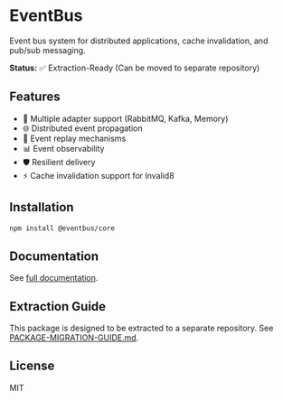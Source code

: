 # EventBus

Event bus system for distributed applications, cache invalidation, and pub/sub messaging.

**Status:** ✅ Extraction-Ready (Can be moved to separate repository)

## Features

- 🎯 Multiple adapter support (RabbitMQ, Kafka, Memory)
- 🌐 Distributed event propagation
- 🔄 Event replay mechanisms
- 📊 Event observability
- 🛡️ Resilient delivery
- ⚡ Cache invalidation support for Invalid8

## Installation

```bash
npm install @eventbus/core
```

## Documentation

See [full documentation](../../docs/packages/eventbus/README.md).

## Extraction Guide

This package is designed to be extracted to a separate repository. See [PACKAGE-MIGRATION-GUIDE.md](../../docs/migration/PACKAGE-MIGRATION-GUIDE.md).

## License

MIT
